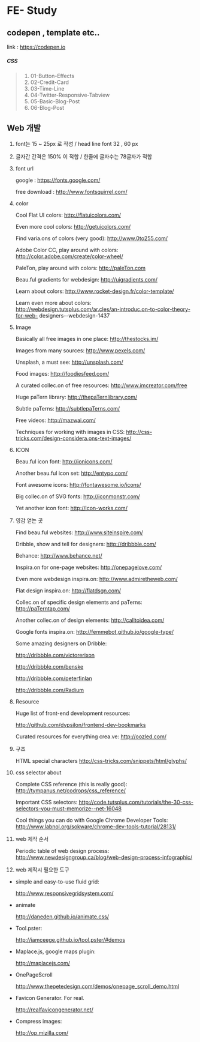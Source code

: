 # FE- Study

## codepen , template etc..

link : https://codepen.io

##### CSS 

>01. 01-Button-Effects
>02. 02-Credit-Card 
>03. 03-Time-Line
>04. 04-Twitter-Responsive-Tabview
>05. 05-Basic-Blog-Post
>06. 06-Blog-Post

## Web 개발

01. font는 15 ~ 25px 로 작성 / head line font 32 , 60 px
02. 글자간 간격은 150% 이 적합 / 한줄에 글자수는 78글자가 적합
03. font url 

    google : https://fonts.google.com/ 

    free download : http://www.fontsquirrel.com/

04. color

    Cool Flat UI colors: http://flatuicolors.com/

    Even more cool colors: http://getuicolors.com/


    Find varia.ons of colors (very good): http://www.0to255.com/

    Adobe Color CC, play around with colors: http://color.adobe.com/create/color-wheel/
           
    PaleTon, play around with colors:
    http://paleTon.com

    Beau.ful gradients for webdesign:
    http://uigradients.com/

    Learn about colors:
    http://www.rocket-design.fr/color-template/

    Learn even more about colors:
    http://webdesign.tutsplus.com/ar.cles/an-introduc.on-to-color-theory-for-web- designers--webdesign-1437

05. Image

    Basically all free images in one place:
    http://thestocks.im/

    Images from many sources:
    http://www.pexels.com/

    Unsplash, a must see:
    http://unsplash.com/

    Food images:
    http://foodiesfeed.com/

    A curated collec.on of free resources:
    http://www.imcreator.com/free

    Huge paTern library:
    http://thepaTernlibrary.com/
                
    Subtle paTerns:
    http://subtlepaTerns.com/

    Free videos:
    http://mazwai.com/

    Techniques for working with images in CSS:
    http://css-tricks.com/design-considera.ons-text-images/

06. ICON

    Beau.ful icon font:
    http://ionicons.com/

    Another beau.ful icon set:
    http://entypo.com/

    Font awesome icons:
    http://fontawesome.io/icons/

    Big collec.on of SVG fonts:
    http://iconmonstr.com/

    Yet another icon font:
    http://icon-works.com/

07. 영감 얻는 곳

    Find beau.ful websites:
    http://www.siteinspire.com/

    Dribble, show and tell for designers:
    http://dribbble.com/

    Behance:
    http://www.behance.net/

    Inspira.on for one-page websites:
    http://onepagelove.com/

    Even more webdesign inspira.on:
    http://www.admiretheweb.com/

    Flat design inspira.on:
    http://flatdsgn.com/

    Collec.on of specific design elements and paTerns:
    http://paTerntap.com/

    Another collec.on of design elements:
    http://calltoidea.com/

    Google fonts inspira.on:
    http://femmebot.github.io/google-type/
            
    Some amazing designers on Dribble:

    http://dribbble.com/victorerixon

    http://dribbble.com/benske 

    http://dribbble.com/peterfinlan 

    http://dribbble.com/Radium

08. Resource

    Huge list of front-end development resources:

    http://github.com/dypsilon/frontend-dev-bookmarks

    Curated resources for everything crea.ve:
    http://oozled.com/

09. 구조


    HTML special characters
    http://css-tricks.com/snippets/html/glyphs/

10. css selector about

    Complete CSS reference (this is really good):
    http://tympanus.net/codrops/css_reference/

    Important CSS selectors:
    http://code.tutsplus.com/tutorials/the-30-css-selectors-you-must-memorize--net-16048

    Cool things you can do with Google Chrome Developer Tools:
    http://www.labnol.org/sokware/chrome-dev-tools-tutorial/28131/

11. web 제작 순서

    Periodic table of web design process:
    http://www.newdesigngroup.ca/blog/web-design-process-infographic/

12. web 제작시 필요한 도구
* simple and easy-to-use fluid grid:

    http://www.responsivegridsystem.com/

* animate

    http://daneden.github.io/animate.css/

* Tool.pster:

    http://iamceege.github.io/tool.pster/#demos

* Maplace.js, google maps plugin:

    http://maplacejs.com/
 

* OnePageScroll

    http://www.thepetedesign.com/demos/onepage_scroll_demo.html

* Favicon Generator. For real. 

    http://realfavicongenerator.net/

* Compress images:

    http://op.mizilla.com/
